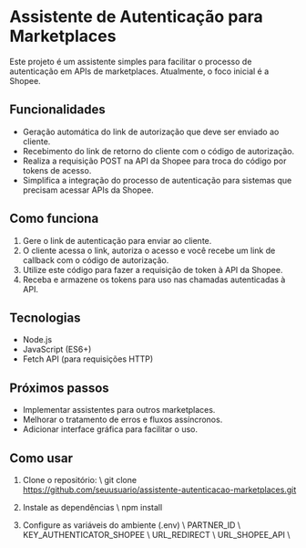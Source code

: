 # Assistente de Autenticação para Marketplaces

Este projeto é um assistente simples para facilitar o processo de autenticação em APIs de marketplaces. Atualmente, o foco inicial é a Shopee.

## Funcionalidades

- Geração automática do link de autorização que deve ser enviado ao cliente.
- Recebimento do link de retorno do cliente com o código de autorização.
- Realiza a requisição POST na API da Shopee para troca do código por tokens de acesso.
- Simplifica a integração do processo de autenticação para sistemas que precisam acessar APIs da Shopee.

## Como funciona

1. Gere o link de autenticação para enviar ao cliente.
2. O cliente acessa o link, autoriza o acesso e você recebe um link de callback com o código de autorização.
3. Utilize este código para fazer a requisição de token à API da Shopee.
4. Receba e armazene os tokens para uso nas chamadas autenticadas à API.

## Tecnologias

- Node.js
- JavaScript (ES6+)
- Fetch API (para requisições HTTP)

## Próximos passos

- Implementar assistentes para outros marketplaces.
- Melhorar o tratamento de erros e fluxos assíncronos.
- Adicionar interface gráfica para facilitar o uso.

## Como usar

1. Clone o repositório: \\
   git clone https://github.com/seuusuario/assistente-autenticacao-marketplaces.git

2. Instale as dependências \\
   npm install

3. Configure as variáveis do ambiente (.env) \\
   PARTNER_ID \\
   KEY_AUTHENTICATOR_SHOPEE \\
   URL_REDIRECT \\
   URL_SHOPEE_API \\
